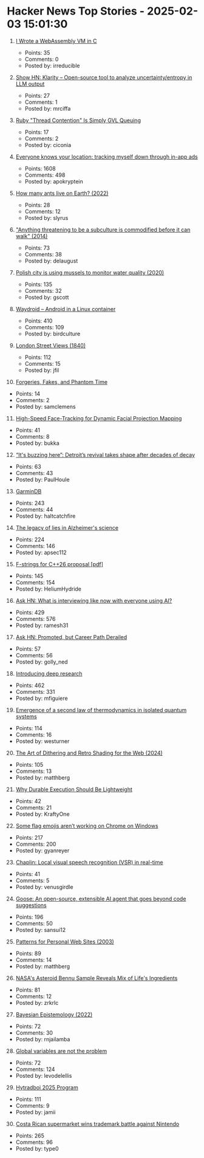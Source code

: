 # Hacker News Top Stories - 2025-02-03 15:01:30

1. [I Wrote a WebAssembly VM in C](https://irreducible.io/blog/my-wasm-interpreter/)
   - Points: 35
   - Comments: 0
   - Posted by: irreducible

2. [Show HN: Klarity – Open-source tool to analyze uncertainty/entropy in LLM output](https://github.com/klara-research/klarity)
   - Points: 27
   - Comments: 1
   - Posted by: mrciffa

3. [Ruby "Thread Contention" Is Simply GVL Queuing](https://island94.org/2025/01/ruby-thread-contention-simply-gvl-queuing)
   - Points: 17
   - Comments: 2
   - Posted by: ciconia

4. [Everyone knows your location: tracking myself down through in-app ads](https://timsh.org/tracking-myself-down-through-in-app-ads/)
   - Points: 1608
   - Comments: 498
   - Posted by: apokryptein

5. [How many ants live on Earth? (2022)](https://www.science.org/content/article/how-many-ants-live-earth)
   - Points: 28
   - Comments: 12
   - Posted by: slyrus

6. ["Anything threatening to be a subculture is commodified before it can walk" (2014)](https://www.dezeen.com/2014/12/18/william-gibson-subculture-commodification-london-justin-mcguirk-opinion/)
   - Points: 73
   - Comments: 38
   - Posted by: delaugust

7. [Polish city is using mussels to monitor water quality (2020)](https://www.awa.asn.au/resources/latest-news/technology/innovation/polish-city-using-mussels-monitor-water-quality)
   - Points: 135
   - Comments: 32
   - Posted by: gscott

8. [Waydroid – Android in a Linux container](https://waydro.id/)
   - Points: 410
   - Comments: 109
   - Posted by: birdculture

9. [London Street Views (1840)](https://www.davidrumsey.com/luna/servlet/detail/RUMSEY~8~1~323099~90092214:Composite--London-Street-Views-No--)
   - Points: 112
   - Comments: 15
   - Posted by: jfil

10. [Forgeries, Fakes, and Phantom Time](https://www.historytoday.com/archive/missing-pieces/forgeries-fakes-and-phantom-time)
   - Points: 14
   - Comments: 2
   - Posted by: samclemens

11. [High-Speed Face-Tracking for Dynamic Facial Projection Mapping](https://www.vision.ict.e.titech.ac.jp/projects/DFPM/)
   - Points: 41
   - Comments: 8
   - Posted by: bukka

12. [“It's buzzing here”: Detroit’s revival takes shape after decades of decay](https://www.theguardian.com/us-news/2025/jan/04/detroit-revitalization)
   - Points: 63
   - Comments: 43
   - Posted by: PaulHoule

13. [GarminDB](https://github.com/tcgoetz/GarminDB)
   - Points: 243
   - Comments: 44
   - Posted by: haltcatchfire

14. [The legacy of lies in Alzheimer's science](https://www.nytimes.com/2025/01/24/opinion/alzheimers-fraud-cure.html)
   - Points: 224
   - Comments: 146
   - Posted by: apsec112

15. [F-strings for C++26 proposal [pdf]](https://www.open-std.org/jtc1/sc22/wg21/docs/papers/2024/p3412r0.pdf)
   - Points: 145
   - Comments: 154
   - Posted by: HeliumHydride

16. [Ask HN: What is interviewing like now with everyone using AI?](undefined)
   - Points: 429
   - Comments: 576
   - Posted by: ramesh31

17. [Ask HN: Promoted, but Career Path Derailed](undefined)
   - Points: 57
   - Comments: 56
   - Posted by: golly_ned

18. [Introducing deep research](https://openai.com/index/introducing-deep-research/)
   - Points: 462
   - Comments: 331
   - Posted by: mfiguiere

19. [Emergence of a second law of thermodynamics in isolated quantum systems](https://journals.aps.org/prxquantum/abstract/10.1103/PRXQuantum.6.010309)
   - Points: 114
   - Comments: 16
   - Posted by: westurner

20. [The Art of Dithering and Retro Shading for the Web (2024)](https://blog.maximeheckel.com/posts/the-art-of-dithering-and-retro-shading-web/)
   - Points: 105
   - Comments: 13
   - Posted by: matthberg

21. [Why Durable Execution Should Be Lightweight](https://www.dbos.dev/blog/what-is-lightweight-durable-execution)
   - Points: 42
   - Comments: 21
   - Posted by: KraftyOne

22. [Some flag emojis aren’t working on Chrome on Windows](https://geyer.dev/blog/windows-flag-emojis/)
   - Points: 217
   - Comments: 200
   - Posted by: gyanreyer

23. [Chaplin: Local visual speech recognition (VSR) in real-time](https://github.com/amanvirparhar/chaplin)
   - Points: 41
   - Comments: 5
   - Posted by: venusgirdle

24. [Goose: An open-source, extensible AI agent that goes beyond code suggestions](https://block.github.io/goose/)
   - Points: 196
   - Comments: 50
   - Posted by: sansui12

25. [Patterns for Personal Web Sites (2003)](http://www.rdrop.com/~half/Creations/Writings/Web.patterns/index.html)
   - Points: 89
   - Comments: 14
   - Posted by: matthberg

26. [NASA's Asteroid Bennu Sample Reveals Mix of Life's Ingredients](https://www.nasa.gov/news-release/nasas-asteroid-bennu-sample-reveals-mix-of-lifes-ingredients/)
   - Points: 81
   - Comments: 12
   - Posted by: zrkrlc

27. [Bayesian Epistemology (2022)](https://plato.stanford.edu/entries/epistemology-bayesian/)
   - Points: 72
   - Comments: 30
   - Posted by: rnjailamba

28. [Global variables are not the problem](https://codestyleandtaste.com/globals-are-not-the-problem.html)
   - Points: 72
   - Comments: 124
   - Posted by: levodelellis

29. [Hytradboi 2025 Program](https://www.hytradboi.com/2025/)
   - Points: 111
   - Comments: 9
   - Posted by: jamii

30. [Costa Rican supermarket wins trademark battle against Nintendo](https://ticotimes.net/2025/01/30/david-vs-goliath-costa-rican-super-mario-defeats-nintendo-in-court)
   - Points: 265
   - Comments: 96
   - Posted by: type0

